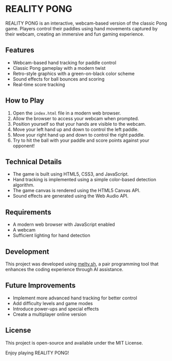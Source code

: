 # REALITY PONG

REALITY PONG is an interactive, webcam-based version of the classic Pong game. Players control their paddles using hand movements captured by their webcam, creating an immersive and fun gaming experience.

## Features

- Webcam-based hand tracking for paddle control
- Classic Pong gameplay with a modern twist
- Retro-style graphics with a green-on-black color scheme
- Sound effects for ball bounces and scoring
- Real-time score tracking

## How to Play

1. Open the `index.html` file in a modern web browser.
2. Allow the browser to access your webcam when prompted.
3. Position yourself so that your hands are visible to the webcam.
4. Move your left hand up and down to control the left paddle.
5. Move your right hand up and down to control the right paddle.
6. Try to hit the ball with your paddle and score points against your opponent!

## Technical Details

- The game is built using HTML5, CSS3, and JavaScript.
- Hand tracking is implemented using a simple color-based detection algorithm.
- The game canvas is rendered using the HTML5 Canvas API.
- Sound effects are generated using the Web Audio API.

## Requirements

- A modern web browser with JavaScript enabled
- A webcam
- Sufficient lighting for hand detection

## Development

This project was developed using [melty.sh](https://melty.sh), a pair programming tool that enhances the coding experience through AI assistance.

## Future Improvements

- Implement more advanced hand tracking for better control
- Add difficulty levels and game modes
- Introduce power-ups and special effects
- Create a multiplayer online version

## License

This project is open-source and available under the MIT License.

Enjoy playing REALITY PONG!

